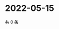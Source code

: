 # 2022-05-15

共 0 条

<!-- BEGIN WEIBO -->
<!-- 最后更新时间 Sun May 15 2022 00:17:23 GMT+0800 (China Standard Time) -->

<!-- END WEIBO -->
